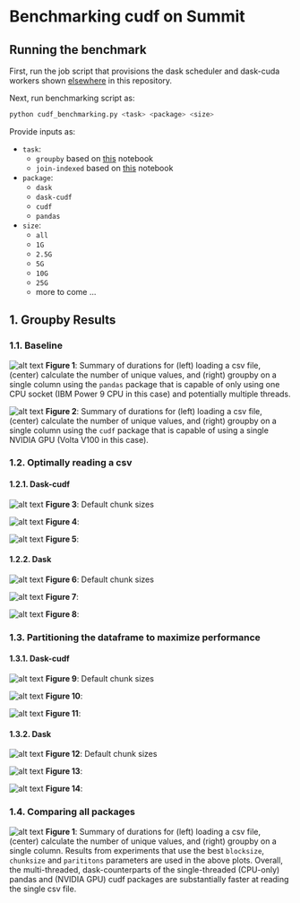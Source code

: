 # Benchmarking cudf on Summit

## Running the benchmark

First, run the job script that provisions the dask scheduler and dask-cuda workers shown [elsewhere](https://github.com/benjha/nvrapids_olcf/blob/branch-0.11/dask-cuda-batch/launch_dask_cuda_cluster.lsf) in this repository.

Next, run benchmarking script as: 

```bash
python cudf_benchmarking.py <task> <package> <size>
```

Provide inputs as:
* `task`: 
  * `groupby` based on [this](https://github.com/mrocklin/dask-gpu-benchmarks/blob/master/groupby-aggregations.ipynb) notebook
  * `join-indexed` based on [this](https://github.com/mrocklin/dask-gpu-benchmarks/blob/master/join-indexed.ipynb) notebook
* `package`:
  * `dask`
  * `dask-cudf`
  * `cudf`
  * `pandas`
* `size`:
  * `all`
  * `1G`
  * `2.5G`
  * `5G`
  * `10G`
  * `25G`
  * more to come ...

## 1. Groupby Results

### 1.1. Baseline 
![alt text](./pandas_benchmarks.png "Pandas baseline")
**Figure 1**: Summary of durations for (left) loading a csv file, (center) calculate the number of unique values, and (right) groupby on a single column using the ``pandas`` package that is capable of only using one CPU socket (IBM Power 9 CPU in this case) and potentially multiple threads. 

![alt text](./cudf_benchmarks.png "cudf baseline")
**Figure 2**: Summary of durations for (left) loading a csv file, (center) calculate the number of unique values, and (right) groupby on a single column using the ``cudf`` package that is capable of using a single NVIDIA GPU (Volta V100 in this case).

### 1.2. Optimally reading a csv

#### 1.2.1. Dask-cudf

![alt text](./Dask-cudf_default_chunk_sizes.png  "cudf baseline")
**Figure 3**: Default chunk sizes 

![alt text](./Dask-cudf_chunk_sizes_load_times.png "cudf baseline") 
**Figure 4**: 

![alt text](./Dask-cudf_chunk_sizes_load_times_2.png "cudf baseline")
**Figure 5**: 

#### 1.2.2. Dask

![alt text](./Dask_default_block_sizes.png  "cudf baseline")
**Figure 6**: Default chunk sizes 

![alt text](./Dask_block_sizes_load_times.png "cudf baseline") 
**Figure 7**: 

![alt text](./Dask_block_sizes_load_times_2.png "cudf baseline")
**Figure 8**: 

### 1.3. Partitioning the dataframe to maximize performance

#### 1.3.1. Dask-cudf

![alt text](./Dask_cudf_partiton_sizes.png  "cudf baseline")
**Figure 9**: Default chunk sizes 

![alt text](./Dask_cudf_partition_size_vs_unique_groupby_time.png "cudf baseline") 
**Figure 10**: 

![alt text](./Dask_cudf_groupby_timing_vs_partitions.png "cudf baseline")
**Figure 11**: 

#### 1.3.2. Dask

![alt text](./Dask_partiton_sizes.png  "cudf baseline")
**Figure 12**: Default chunk sizes 

![alt text](./Dask_partition_size_vs_unique_groupby_time.png "cudf baseline") 
**Figure 13**: 

![alt text](./Dask_groupby_timing_vs_partitions.png "cudf baseline")
**Figure 14**: 

### 1.4. Comparing all packages
![alt text](./groupby_packages_comparison.png "Summary of Groupby")
**Figure 1**: Summary of durations for (left) loading a csv file, (center) calculate the number of unique values, and (right) groupby on a single column. Results from experiments that use the best ``blocksize``, ``chunksize`` and ``parititons`` parameters are used in the above plots. Overall, the multi-threaded, dask-counterparts of the single-threaded (CPU-only) pandas and (NVIDIA GPU) cudf packages are substantially faster at reading the single csv file. 
